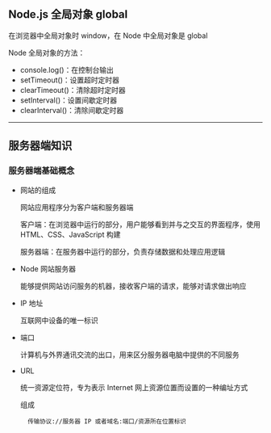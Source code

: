 ## Node.js 全局对象 global

在浏览器中全局对象时 window，在 Node 中全局对象是 global

Node 全局对象的方法：

- console.log()：在控制台输出
- setTimeout()：设置超时定时器
- clearTimeout()：清除超时定时器
- setInterval()：设置间歇定时器
- clearInterval()：清除间歇定时器

---

## 服务器端知识

### 服务器端基础概念

- 网站的组成

    网站应用程序分为客户端和服务器端

    客户端：在浏览器中运行的部分，用户能够看到并与之交互的界面程序，使用 HTML、CSS、JavaScript 构建

    服务器端：在服务器中运行的部分，负责存储数据和处理应用逻辑

- Node 网站服务器

    能够提供网站访问服务的机器，接收客户端的请求，能够对请求做出响应

- IP 地址

    互联网中设备的唯一标识

- 端口

    计算机与外界通讯交流的出口，用来区分服务器电脑中提供的不同服务

- URL

    统一资源定位符，专为表示 Internet 网上资源位置而设置的一种编址方式

    组成

        传输协议://服务器 IP 或者域名:端口/资源所在位置标识